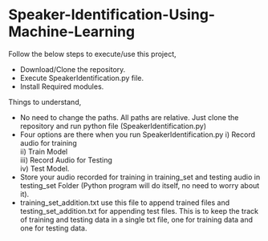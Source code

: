 # Speaker-Identification-Using-Machine-Learning

Follow the below steps to execute/use this project,
  - Download/Clone the repository.
  - Execute SpeakerIdentification.py file.
  - Install Required modules.

Things to understand,
  - No need to change the paths. All paths are relative. Just clone the repository and run python file (SpeakerIdentification.py)
  - Four options are there when you run SpeakerIdentification.py 
  i) Record audio for training  
  ii) Train Model  
  iii) Record Audio for Testing  
  iv) Test Model.
  - Store your audio recorded for training in training_set and testing audio in testing_set Folder (Python program will do itself, no need to worry about it).
  - training_set_addition.txt use this file to append trained files and testing_set_addition.txt for appending test files. This is to keep the track of training and testing data in a single txt file, one for training data and one for testing data.
 

